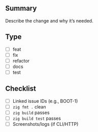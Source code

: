 ## Summary

Describe the change and why it’s needed.

## Type
- [ ] feat
- [ ] fix
- [ ] refactor
- [ ] docs
- [ ] test

## Checklist
- [ ] Linked issue IDs (e.g., BOOT-1)
- [ ] `zig fmt .` clean
- [ ] `zig build` passes
- [ ] `zig build test` passes
- [ ] Screenshots/logs (if CLI/HTTP)
